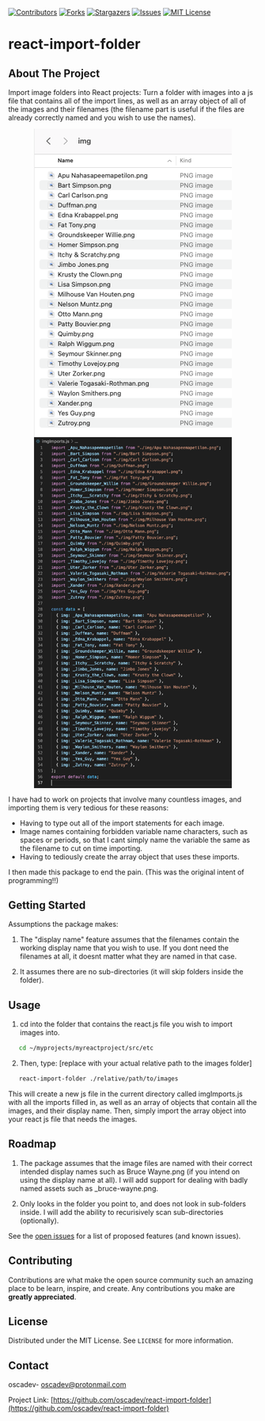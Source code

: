 <!--
*** Thanks for checking out the Best-README-Template. If you have a suggestion
*** that would make this better, please fork the repo and create a pull request
*** or simply open an issue with the tag "enhancement".
*** Thanks again! Now go create something AMAZING! :D
-->

<!-- PROJECT SHIELDS -->
<!--
*** I'm using markdown "reference style" links for readability.
*** Reference links are enclosed in brackets [ ] instead of parentheses ( ).
*** See the bottom of this document for the declaration of the reference variables
*** for contributors-url, forks-url, etc. This is an optional, concise syntax you may use.
*** https://www.markdownguide.org/basic-syntax/#reference-style-links
-->

[![Contributors][contributors-shield]][contributors-url]
[![Forks][forks-shield]][forks-url]
[![Stargazers][stars-shield]][stars-url]
[![Issues][issues-shield]][issues-url]
[![MIT License][license-shield]][license-url]

<!-- [![LinkedIn][linkedin-shield]][linkedin-url] -->

<!-- PROJECT LOGO -->
<!-- <br />
<p align="center">
  <a href="https://github.com/oscadev/react-import-folder">
    <img src="images/folder.png" alt="Logo" width="80" height="80">
  </a>

  <h3 align="center">Best-README-Template</h3>

  <p align="center">
    An awesome README template to jumpstart your projects!
    <br />
    <a href="https://github.com/oscadev/react-import-folder"><strong>Explore the docs »</strong></a>
    <br />
    <br />
    <a href="https://github.com/oscadev/react-import-folder">View Demo</a>
    ·
    <a href="https://github.com/oscadev/react-import-folder/issues">Report Bug</a>
    ·
    <a href="https://github.com/oscadev/react-import-folder/issues">Request Feature</a>
  </p>
</p> -->

<!-- TABLE OF CONTENTS -->
<!-- <details open="open">
  <summary>Table of Contents</summary>
  <ol>
    <li>
      <a href="#about-the-project">About The Project</a>
      <ul>
        <li><a href="#built-with">Built With</a></li>
      </ul>
    </li>
    <li>
      <a href="#getting-started">Getting Started</a>
      <ul>
        <li><a href="#prerequisites">Prerequisites</a></li>
        <li><a href="#installation">Installation</a></li>
      </ul>
    </li>
    <li><a href="#usage">Usage</a></li>
    <li><a href="#roadmap">Roadmap</a></li>
    <li><a href="#contributing">Contributing</a></li>
    <li><a href="#license">License</a></li>
    <li><a href="#contact">Contact</a></li>
    <li><a href="#acknowledgements">Acknowledgements</a></li>
  </ol>
</details> -->

# react-import-folder

<!-- ABOUT THE PROJECT -->

## About The Project

<!-- [![Product Name Screen Shot][product-screenshot]](https://example.com) -->

Import image folders into React projects: Turn a folder with images into a js file that contains all of the import lines, as well as an array object of all of the images and their filenames (the filename part is useful if the files are already correctly named and you wish to use the names).

<div style="display:flex; flex-wrap: wrap; justify-content: center; align-items:center;"><img style="width: 100vw; max-width: 400px" src="images/folder.png" alt="Logo" height="auto">
<img style="width: 100vw; max-width: 400px" src="images/output.png" alt="Logo" height="auto"></div>

I have had to work on projects that involve many countless images, and importing them is very tedious for these reasons:

- Having to type out all of the import statements for each image.
- Image names containing forbidden variable name characters, such as spaces or periods, so that I cant simply name the variable the same as the filename to cut on time importing.
- Having to tediously create the array object that uses these imports.

I then made this package to end the pain. (This was the original intent of programming!!)

<!-- GETTING STARTED -->

## Getting Started

Assumptions the package makes:

1. The "display name" feature assumes that the filenames contain the working display name that you wish to use. If you dont need the filenames at all, it doesnt matter what they are named in that case.

2. It assumes there are no sub-directories (it will skip folders inside the folder).

<!-- ### Prerequisites

This is an example of how to list things you need to use the software and how to install them.

- npm
  ```sh
  npm install npm@latest -g
  ```

### Installation

1. Get a free API Key at [https://example.com](https://example.com)
2. Clone the repo
   ```sh
   git clone https://github.com/your_username_/Project-Name.git
   ```
3. Install NPM packages
   ```sh
   npm install
   ```
4. Enter your API in `config.js`
   ```JS
   const API_KEY = 'ENTER YOUR API';
   ``` -->

<!-- USAGE EXAMPLES -->

## Usage

1. cd into the folder that contains the react.js file you wish to import images into.

```sh
   cd ~/myprojects/myreactproject/src/etc
```

2. Then, type: [replace with your actual relative path to the images folder]

```sh
   react-import-folder ./relative/path/to/images
```

This will create a new js file in the current directory called imgImports.js with all the imports filled in, as well as an array of objects that contain all the images, and their display name. Then, simply import the array object into your react js file that needs the images.

<!-- ROADMAP -->

## Roadmap

1. The package assumes that the image files are named with their correct intended display names such as Bruce Wayne.png (if you intend on using the display name at all). I will add support for dealing with badly named assets such as \_bruce-wayne.png.

2. Only looks in the folder you point to, and does not look in sub-folders inside. I will add the ability to recurisively scan sub-directories (optionally).

See the [open issues](https://github.com/oscadev/react-import-folder/issues) for a list of proposed features (and known issues).

<!-- CONTRIBUTING -->

## Contributing

Contributions are what make the open source community such an amazing place to be learn, inspire, and create. Any contributions you make are **greatly appreciated**.

<!-- LICENSE -->

## License

Distributed under the MIT License. See `LICENSE` for more information.

<!-- CONTACT -->

## Contact

oscadev- oscadev@protonmail.com

Project Link: [https://github.com/oscadev/react-import-folder](https://github.com/oscadev/react-import-folder)

<!-- MARKDOWN LINKS & IMAGES -->
<!-- https://www.markdownguide.org/basic-syntax/#reference-style-links -->

[contributors-shield]: https://img.shields.io/github/contributors/oscadev/react-import-folder.svg?style=for-the-badge
[contributors-url]: https://github.com/oscadev/react-import-folder/graphs/contributors
[forks-shield]: https://img.shields.io/github/forks/oscadev/react-import-folder.svg?style=for-the-badge
[forks-url]: https://github.com/oscadev/react-import-folder/network/members
[stars-shield]: https://img.shields.io/github/stars/oscadev/react-import-folder.svg?style=for-the-badge
[stars-url]: https://github.com/oscadev/react-import-folder/stargazers
[issues-shield]: https://img.shields.io/github/issues/oscadev/react-import-folder.svg?style=for-the-badge
[issues-url]: https://github.com/oscadev/react-import-folder/issues
[license-shield]: https://img.shields.io/github/license/oscadev/react-import-folder.svg?style=for-the-badge
[license-url]: https://github.com/oscadev/react-import-folder/blob/master/LICENSE.txt

<!-- [linkedin-shield]: https://img.shields.io/badge/-LinkedIn-black.svg?style=for-the-badge&logo=linkedin&colorB=555 -->
<!-- [linkedin-url]: https://linkedin.com/in/othneildrew -->

[product-screenshot]: images/screenshot.png

